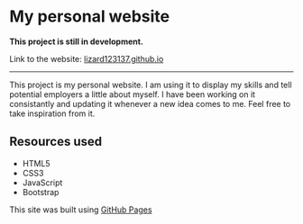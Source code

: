# My personal website

**This project is still in development.**

Link to the website: [lizard123137.github.io](lizard123137.github.io)

---

This project is my personal website. I am using it to display my skills and tell potential employers a little about myself.
I have been working on it consistantly and updating it whenever a new idea comes to me. Feel free to take inspiration from it.

## Resources used
  * HTML5
  * CSS3
  * JavaScript
  * Bootstrap


This site was built using [GitHub Pages](https://pages.github.com/)

